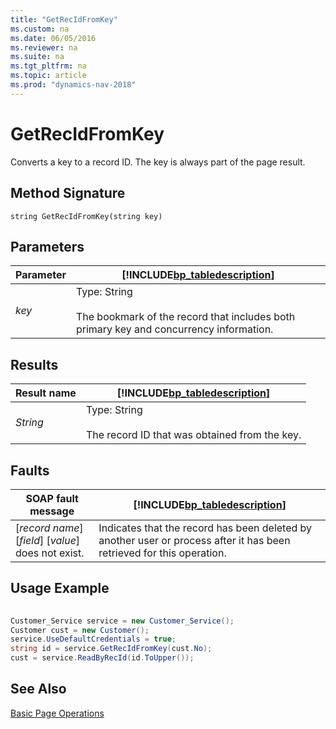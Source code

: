 ```yaml
---
title: "GetRecIdFromKey"
ms.custom: na
ms.date: 06/05/2016
ms.reviewer: na
ms.suite: na
ms.tgt_pltfrm: na
ms.topic: article
ms.prod: "dynamics-nav-2018"
---
```

# GetRecIdFromKey
Converts a key to a record ID. The key is always part of the page result.  
  
## Method Signature  
 `string GetRecIdFromKey(string key)`  
  
## Parameters  
  
|Parameter|[!INCLUDE[bp_tabledescription](../developer/includes/bp_tabledescription_md.md)]|  
|---------------|---------------------------------------|  
|*key*|Type: String<br /><br /> The bookmark of the record that includes both primary key and concurrency information.|  
  
## Results  
  
|Result name|[!INCLUDE[bp_tabledescription](../developer/includes/bp_tabledescription_md.md)]|  
|-----------------|---------------------------------------|  
|*String*|Type: String<br /><br /> The record ID that was obtained from the key.|  
  
## Faults  
  
|SOAP fault message|[!INCLUDE[bp_tabledescription](../developer/includes/bp_tabledescription_md.md)]|  
|------------------------|---------------------------------------|  
|\[*record name*\] \[*field*\] \[*value*\] does not exist.|Indicates that the record has been deleted by another user or process after it has been retrieved for this operation.|  
  
## Usage Example  
  
```c#  
  
Customer_Service service = new Customer_Service();  
Customer cust = new Customer();  
service.UseDefaultCredentials = true;  
string id = service.GetRecIdFromKey(cust.No);  
cust = service.ReadByRecId(id.ToUpper());  
```  
  
## See Also  
 [Basic Page Operations](Basic-Page-Operations.md)